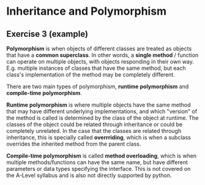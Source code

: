 # Inheritance and Polymorphism

## Exercise 3 (example)

**Polymorphism** is when objects of different classes are treated as objects that have a **common superclass**. In other words, a **single method** / function can operate on multiple objects, with objects responding in their own way. E.g. multiple instances of classes that have the same method, but each class's implementation of the method may be completely different.

There are two main types of polymorphism, **runtime polymorphism** and **compile-time polymorphism**.

**Runtime polymorphism** is where multiple objects have the same method that may have different underlying implementations, and which "version" of the method is called is determined by the class of the object at runtime. The classes of the object could be related through inheritance or could be completely unrelated. In the case that the classes are related through inheritance, this is specially called **overrriding**, which is when a subclass overrides the inherited method from the parent class.

**Compile-time polymorphism** is called **method overloading**, which is when multiple methods/functions can have the same name, but have different parameters or data types specifying the interface. This is not covered on the A-Level syllabus and is also not directly supported by python.